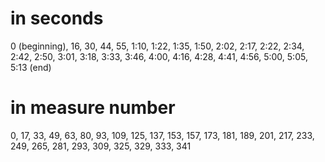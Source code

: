 # in seconds
0 (beginning), 16, 30, 44, 55, 1:10, 1:22, 1:35, 1:50, 2:02, 2:17, 2:22, 2:34, 2:42, 2:50, 3:01, 3:18, 3:33, 3:46, 4:00, 4:16, 4:28, 4:41, 4:56, 5:00, 5:05, 5:13 (end)  

# in measure number
0, 17, 33, 49, 63, 80, 93, 109, 125, 137, 153, 157, 173, 181, 189, 201, 217, 233, 249, 265, 281, 293, 309, 325, 329, 333, 341